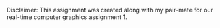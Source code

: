 Disclaimer: This assignment was created along with my pair-mate for our real-time computer graphics assignment 1.
